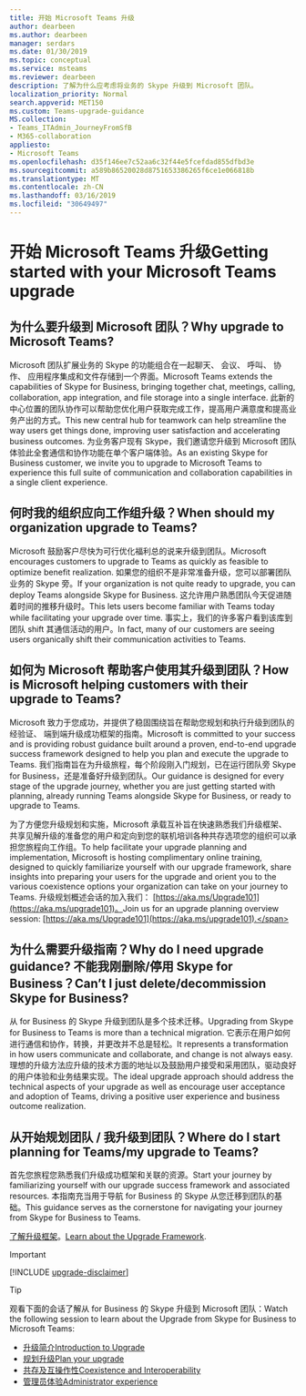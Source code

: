 ```yaml
---
title: 开始 Microsoft Teams 升级
author: dearbeen
ms.author: dearbeen
manager: serdars
ms.date: 01/30/2019
ms.topic: conceptual
ms.service: msteams
ms.reviewer: dearbeen
description: 了解为什么应考虑将业务的 Skype 升级到 Microsoft 团队。
localization_priority: Normal
search.appverid: MET150
ms.custom: Teams-upgrade-guidance
MS.collection:
- Teams_ITAdmin_JourneyFromSfB
- M365-collaboration
appliesto:
- Microsoft Teams
ms.openlocfilehash: d35f146ee7c52aa6c32f44e5fcefdad855dfbd3e
ms.sourcegitcommit: a589b86520028d8751653386265f6ce1e066818b
ms.translationtype: MT
ms.contentlocale: zh-CN
ms.lasthandoff: 03/16/2019
ms.locfileid: "30649497"
---
```

# <a name="getting-started-with-your-microsoft-teams-upgrade"></a><span data-ttu-id="ca080-103">开始 Microsoft Teams 升级</span><span class="sxs-lookup"><span data-stu-id="ca080-103">Getting started with your Microsoft Teams upgrade</span></span>

## <a name="why-upgrade-to-microsoft-teams"></a><span data-ttu-id="ca080-104">为什么要升级到 Microsoft 团队？</span><span class="sxs-lookup"><span data-stu-id="ca080-104">Why upgrade to Microsoft Teams?</span></span>

<span data-ttu-id="ca080-105">Microsoft 团队扩展业务的 Skype 的功能组合在一起聊天、 会议、 呼叫、 协作、 应用程序集成和文件存储到一个界面。</span><span class="sxs-lookup"><span data-stu-id="ca080-105">Microsoft Teams extends the capabilities of Skype for Business, bringing together chat, meetings, calling, collaboration, app integration, and file storage into a single interface.</span></span> <span data-ttu-id="ca080-106">此新的中心位置的团队协作可以帮助您优化用户获取完成工作，提高用户满意度和提高业务产出的方式。</span><span class="sxs-lookup"><span data-stu-id="ca080-106">This new central hub for teamwork can help streamline the way users get things done, improving user satisfaction and accelerating business outcomes.</span></span> <span data-ttu-id="ca080-107">为业务客户现有 Skype，我们邀请您升级到 Microsoft 团队体验此全套通信和协作功能在单个客户端体验。</span><span class="sxs-lookup"><span data-stu-id="ca080-107">As an existing Skype for Business customer, we invite you to upgrade to Microsoft Teams to experience this full suite of communication and collaboration capabilities in a single client experience.</span></span>

## <a name="when-should-my-organization-upgrade-to-teams"></a><span data-ttu-id="ca080-108">何时我的组织应向工作组升级？</span><span class="sxs-lookup"><span data-stu-id="ca080-108">When should my organization upgrade to Teams?</span></span>

<span data-ttu-id="ca080-109">Microsoft 鼓励客户尽快为可行优化福利总的说来升级到团队。</span><span class="sxs-lookup"><span data-stu-id="ca080-109">Microsoft encourages customers to upgrade to Teams as quickly as feasible to optimize benefit realization.</span></span> <span data-ttu-id="ca080-110">如果您的组织不是非常准备升级，您可以部署团队业务的 Skype 旁。</span><span class="sxs-lookup"><span data-stu-id="ca080-110">If your organization is not quite ready to upgrade, you can deploy Teams alongside Skype for Business.</span></span> <span data-ttu-id="ca080-111">这允许用户熟悉团队今天促进随着时间的推移升级时。</span><span class="sxs-lookup"><span data-stu-id="ca080-111">This lets users become familiar with Teams today while facilitating your upgrade over time.</span></span> <span data-ttu-id="ca080-112">事实上，我们的许多客户看到该库到团队 shift 其通信活动的用户。</span><span class="sxs-lookup"><span data-stu-id="ca080-112">In fact, many of our customers are seeing users organically shift their communication activities to Teams.</span></span>
 
## <a name="how-is-microsoft-helping-customers-with-their-upgrade-to-teams"></a><span data-ttu-id="ca080-113">如何为 Microsoft 帮助客户使用其升级到团队？</span><span class="sxs-lookup"><span data-stu-id="ca080-113">How is Microsoft helping customers with their upgrade to Teams?</span></span> 

<span data-ttu-id="ca080-114">Microsoft 致力于您成功，并提供了稳固围绕旨在帮助您规划和执行升级到团队的经验证、 端到端升级成功框架的指南。</span><span class="sxs-lookup"><span data-stu-id="ca080-114">Microsoft is committed to your success and is providing robust guidance built around a proven, end-to-end upgrade success framework designed to help you plan and execute the upgrade to Teams.</span></span> <span data-ttu-id="ca080-115">我们指南旨在为升级旅程，每个阶段刚入门规划，已在运行团队旁 Skype for Business，还是准备好升级到团队。</span><span class="sxs-lookup"><span data-stu-id="ca080-115">Our guidance is designed for every stage of the upgrade journey, whether you are just getting started with planning, already running Teams alongside Skype for Business, or ready to upgrade to Teams.</span></span>

<span data-ttu-id="ca080-116">为了方便您升级规划和实施，Microsoft 承载互补旨在快速熟悉我们升级框架、 共享见解升级的准备您的用户和定向到您的联机培训各种共存选项您的组织可以承担您旅程向工作组。</span><span class="sxs-lookup"><span data-stu-id="ca080-116">To help facilitate your upgrade planning and implementation, Microsoft is hosting complimentary online training, designed to quickly familiarize yourself with our upgrade framework, share insights into preparing your users for the upgrade and orient you to the various coexistence options your organization can take on your journey to Teams.</span></span> <span data-ttu-id="ca080-117">升级规划概述会话的加入我们： [https://aka.ms/Upgrade101](https://aka.ms/upgrade101)。</span><span class="sxs-lookup"><span data-stu-id="ca080-117">Join us for an upgrade planning overview session: [https://aka.ms/Upgrade101](https://aka.ms/upgrade101).</span></span>
 
## <a name="why-do-i-need-upgrade-guidance-cant-i-just-deletedecommission-skype-for-business"></a><span data-ttu-id="ca080-118">为什么需要升级指南？</span><span class="sxs-lookup"><span data-stu-id="ca080-118">Why do I need upgrade guidance?</span></span> <span data-ttu-id="ca080-119">不能我刚删除/停用 Skype for Business？</span><span class="sxs-lookup"><span data-stu-id="ca080-119">Can’t I just delete/decommission Skype for Business?</span></span> 

<span data-ttu-id="ca080-120">从 for Business 的 Skype 升级到团队是多个技术迁移。</span><span class="sxs-lookup"><span data-stu-id="ca080-120">Upgrading from Skype for Business to Teams is more than a technical migration.</span></span> <span data-ttu-id="ca080-121">它表示在用户如何进行通信和协作，转换，并更改并不总是轻松。</span><span class="sxs-lookup"><span data-stu-id="ca080-121">It represents a transformation in how users communicate and collaborate, and change is not always easy.</span></span> <span data-ttu-id="ca080-122">理想的升级方法应升级的技术方面的地址以及鼓励用户接受和采用团队，驱动良好的用户体验和业务结果实现。</span><span class="sxs-lookup"><span data-stu-id="ca080-122">The ideal upgrade approach should address the technical aspects of your upgrade as well as encourage user acceptance and adoption of Teams, driving a positive user experience and business outcome realization.</span></span> 

## <a name="where-do-i-start-planning-for-teamsmy-upgrade-to-teams"></a><span data-ttu-id="ca080-123">从开始规划团队 / 我升级到团队？</span><span class="sxs-lookup"><span data-stu-id="ca080-123">Where do I start planning for Teams/my upgrade to Teams?</span></span> 

<span data-ttu-id="ca080-124">首先您旅程您熟悉我们升级成功框架和关联的资源。</span><span class="sxs-lookup"><span data-stu-id="ca080-124">Start your journey by familiarizing yourself with our upgrade success framework and associated resources.</span></span> <span data-ttu-id="ca080-125">本指南充当用于导航 for Business 的 Skype 从您迁移到团队的基础。</span><span class="sxs-lookup"><span data-stu-id="ca080-125">This guidance serves as the cornerstone for navigating your journey from Skype for Business to Teams.</span></span>

<span data-ttu-id="ca080-126">[了解升级框架](upgrade-framework.md)。</span><span class="sxs-lookup"><span data-stu-id="ca080-126">[Learn about the Upgrade Framework](upgrade-framework.md).</span></span>

> [!IMPORTANT]
> [!INCLUDE [upgrade-disclaimer](includes/upgrade-disclaimer.md)]

> [!Tip]
> <span data-ttu-id="ca080-127">观看下面的会话了解从 for Business 的 Skype 升级到 Microsoft 团队：</span><span class="sxs-lookup"><span data-stu-id="ca080-127">Watch the following session to learn about the Upgrade from Skype for Business to Microsoft Teams:</span></span>
> - [<span data-ttu-id="ca080-128">升级简介</span><span class="sxs-lookup"><span data-stu-id="ca080-128">Introduction to Upgrade</span></span>](https://aka.ms/teams-upgrade-intro)
> - [<span data-ttu-id="ca080-129">规划升级</span><span class="sxs-lookup"><span data-stu-id="ca080-129">Plan your upgrade</span></span>](https://aka.ms/teams-upgrade-plan)
> - [<span data-ttu-id="ca080-130">共存及互操作性</span><span class="sxs-lookup"><span data-stu-id="ca080-130">Coexistence and Interoperability</span></span>](https://aka.ms/teams-upgrade-coexistence-interop)
> - [<span data-ttu-id="ca080-131">管理员体验</span><span class="sxs-lookup"><span data-stu-id="ca080-131">Administrator experience</span></span>](https://aka.ms/teams-upgrade-admin)
